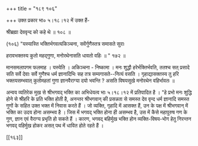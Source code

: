 +++
title = "१८९ १०६"

+++
उक्त प्रकार भा० ५।१८।१२ में उक्त हैं- 

श्रीब्रह्मा देववृन्द को कहे थे ॥ १०८ ॥ 

(१०६) "यस्यास्ति भक्तिर्भगवत्यकिञ्चना, सवेंर्गुणैस्तत्र समासते सुराः 

हरावभक्तस्य कुतो महद्गुणा, मनोरथेनासति धावतो वहिः ॥ " १७२ ॥ 

मानसमलापगम फलमाह । यस्येति । अकिञ्चना - निष्कामा । मनः शुद्धौ हरेर्भक्तिर्भवति, ततश्च सत् प्रसादे सति सर्वे देवाः सर्वे गुणैश्च धर्म ज्ञानादिभिः सह तत्र सम्यगासते--नित्यं वसति । गृहाद्यासक्तस्य तु हरि भक्तयसम्भवात् कुतोमहतां गुणा ज्ञानवैराग्या दयो भवन्ति ? असति विषयसुखे मनोरथेन वहिर्भावतः ॥ 

अन्वय व्यतिरेक मुख से श्रीभगवद् भक्ति का अभिधेयत्व भाः ५।१८।१२ में प्रतिपादित है । "हे प्रभो मनः शुद्धि होने से श्रीहरि के प्रति भक्ति होती है, अनन्तर श्रीभगवान् की प्रसन्नता से समस्त देव वृन्द धर्म ज्ञानादि समस्त गुणों के सहित उक्त भक्त में निवास करते हैं । जो व्यक्ति, गृहादि में आसक्त हैं, उन के पक्ष में श्रीभगवान् में भक्ति का उदय होना असम्भव है । जिस में भगवद् भक्ति होना ही असम्भव है, उस में कैसे महापुरुष गण के गुण, ज्ञान एवं वैराग्य प्रभृति हो सकते हैं । कारण, भगवद् बहिर्मुख भक्ति होन व्यक्ति-विषय-भोग हेतु निरन्तन भगवद् वहिर्मुख होकर असत् पथ में धावित होते रहते हैं । 



[[१६३]]
